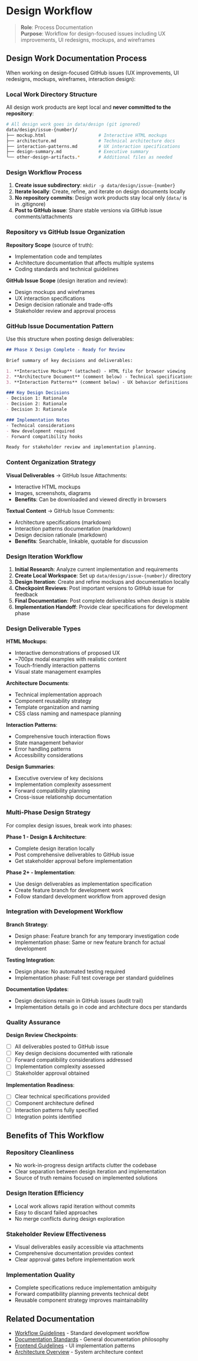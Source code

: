 # Design Workflow

> **Role**: Process Documentation  
> **Purpose**: Workflow for design-focused issues including UX improvements, UI redesigns, mockups, and wireframes

## Design Work Documentation Process

When working on design-focused GitHub issues (UX improvements, UI redesigns, mockups, wireframes, interaction design):

### Local Work Directory Structure

All design work products are kept local and **never committed to the repository**:

```bash
# All design work goes in data/design (git ignored)
data/design/issue-{number}/
├── mockup.html                    # Interactive HTML mockups
├── architecture.md                # Technical architecture docs  
├── interaction-patterns.md        # UX interaction specifications
├── design-summary.md              # Executive summary
└── other-design-artifacts.*       # Additional files as needed
```

### Design Workflow Process

1. **Create issue subdirectory**: `mkdir -p data/design/issue-{number}`
2. **Iterate locally**: Create, refine, and iterate on design documents locally
3. **No repository commits**: Design work products stay local only (`data/` is in .gitignore)
4. **Post to GitHub issue**: Share stable versions via GitHub issue comments/attachments

### Repository vs GitHub Issue Organization

**Repository Scope** (source of truth):
- Implementation code and templates
- Architecture documentation that affects multiple systems
- Coding standards and technical guidelines

**GitHub Issue Scope** (design iteration and review):
- Design mockups and wireframes
- UX interaction specifications
- Design decision rationale and trade-offs
- Stakeholder review and approval process

### GitHub Issue Documentation Pattern

Use this structure when posting design deliverables:

```markdown
## Phase X Design Complete - Ready for Review

Brief summary of key decisions and deliverables:

1. **Interactive Mockup** (attached) - HTML file for browser viewing
2. **Architecture Document** (comment below) - Technical specifications
3. **Interaction Patterns** (comment below) - UX behavior definitions

### Key Design Decisions
- Decision 1: Rationale
- Decision 2: Rationale
- Decision 3: Rationale

### Implementation Notes
- Technical considerations
- New development required
- Forward compatibility hooks

Ready for stakeholder review and implementation planning.
```

### Content Organization Strategy

**Visual Deliverables** → GitHub Issue Attachments:
- Interactive HTML mockups
- Images, screenshots, diagrams
- **Benefits**: Can be downloaded and viewed directly in browsers

**Textual Content** → GitHub Issue Comments:
- Architecture specifications (markdown)
- Interaction patterns documentation (markdown)
- Design decision rationale (markdown)
- **Benefits**: Searchable, linkable, quotable for discussion

### Design Iteration Workflow

1. **Initial Research**: Analyze current implementation and requirements
2. **Create Local Workspace**: Set up `data/design/issue-{number}/` directory
3. **Design Iteration**: Create and refine mockups and documentation locally
4. **Checkpoint Reviews**: Post important versions to GitHub issue for feedback
5. **Final Documentation**: Post complete deliverables when design is stable
6. **Implementation Handoff**: Provide clear specifications for development phase

### Design Deliverable Types

**HTML Mockups**:
- Interactive demonstrations of proposed UX
- ~700px modal examples with realistic content
- Touch-friendly interaction patterns
- Visual state management examples

**Architecture Documents**:
- Technical implementation approach
- Component reusability strategy
- Template organization and naming
- CSS class naming and namespace planning

**Interaction Patterns**:
- Comprehensive touch interaction flows
- State management behavior
- Error handling patterns
- Accessibility considerations

**Design Summaries**:
- Executive overview of key decisions
- Implementation complexity assessment
- Forward compatibility planning
- Cross-issue relationship documentation

### Multi-Phase Design Strategy

For complex design issues, break work into phases:

**Phase 1 - Design & Architecture**:
- Complete design iteration locally
- Post comprehensive deliverables to GitHub issue
- Get stakeholder approval before implementation

**Phase 2+ - Implementation**:
- Use design deliverables as implementation specification
- Create feature branch for development work
- Follow standard development workflow from approved design

### Integration with Development Workflow

**Branch Strategy**:
- Design phase: Feature branch for any temporary investigation code
- Implementation phase: Same or new feature branch for actual development

**Testing Integration**:
- Design phase: No automated testing required
- Implementation phase: Full test coverage per standard guidelines

**Documentation Updates**:
- Design decisions remain in GitHub issues (audit trail)
- Implementation details go in code and architecture docs per standards

### Quality Assurance

**Design Review Checkpoints**:
- [ ] All deliverables posted to GitHub issue
- [ ] Key design decisions documented with rationale
- [ ] Forward compatibility considerations addressed
- [ ] Implementation complexity assessed
- [ ] Stakeholder approval obtained

**Implementation Readiness**:
- [ ] Clear technical specifications provided
- [ ] Component architecture defined
- [ ] Interaction patterns fully specified
- [ ] Integration points identified

## Benefits of This Workflow

### Repository Cleanliness
- No work-in-progress design artifacts clutter the codebase
- Clear separation between design iteration and implementation
- Source of truth remains focused on implemented solutions

### Design Iteration Efficiency
- Local work allows rapid iteration without commits
- Easy to discard failed approaches
- No merge conflicts during design exploration

### Stakeholder Review Effectiveness
- Visual deliverables easily accessible via attachments
- Comprehensive documentation provides context
- Clear approval gates before implementation work

### Implementation Quality
- Complete specifications reduce implementation ambiguity
- Forward compatibility planning prevents technical debt
- Reusable component strategy improves maintainability

## Related Documentation

- [Workflow Guidelines](workflow-guidelines.md) - Standard development workflow
- [Documentation Standards](documentation-standards.md) - General documentation philosophy
- [Frontend Guidelines](../frontend/frontend-guidelines.md) - UI implementation patterns
- [Architecture Overview](../shared/architecture-overview.md) - System architecture context